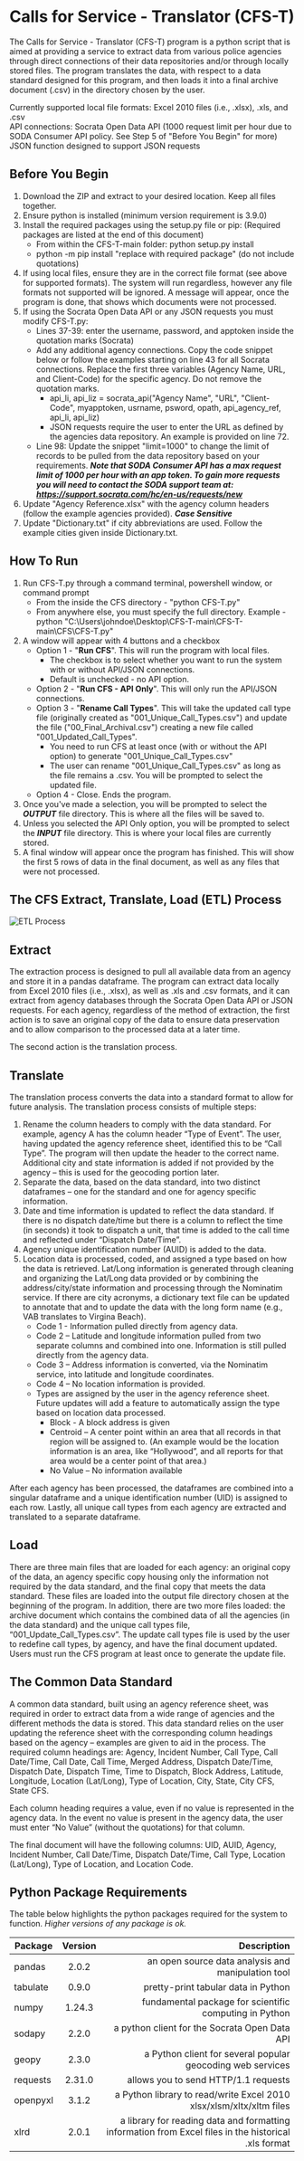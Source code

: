 # Calls for Service - Translator (CFS-T)

The Calls for Service - Translator (CFS-T) program is a python script that is aimed at providing a service to extract data from various police agencies through direct connections of their data repositories and/or through locally stored files. The program translates the data, with respect to a data standard designed for this program, and then loads it into a final archive document (.csv) in the directory chosen by the user.

Currently supported local file formats: Excel 2010 files (i.e., .xlsx), .xls, and .csv <br>
API connections: Socrata Open Data API (1000 request limit per hour due to SODA Consumer API policy. See Step 5 of "Before You Begin" for more)<br>
JSON function designed to support JSON requests <br>

## Before You Begin
1. Download the ZIP and extract to your desired location. Keep all files together.
2. Ensure python is installed (minimum version requirement is 3.9.0)
3. Install the required packages using the setup.py file or pip: (Required packages are listed at the end of this document)
   - From within the CFS-T-main folder: python setup.py install
   - python -m pip install "replace with required package" (do not include quotations)
4. If using local files, ensure they are in the correct file format (see above for supported formats). The system will run regardless, however any file formats not supported will be ignored. A message will appear, once the program is done, that shows which documents were not processed.
5. If using the Socrata Open Data API or any JSON requests you must modify CFS-T.py:
   - Lines 37-39: enter the username, password, and apptoken inside the quotation marks (Socrata)
   - Add any additional agency connections. Copy the code snippet below or follow the examples starting on line 43 for all Socrata connections. Replace the first three variables (Agency Name, URL, and Client-Code) for the specific agency. Do not remove the quotation marks. 
     - api_li, api_liz = socrata_api("Agency Name", "URL", "Client-Code", myapptoken, usrname,
                                  psword, opath, api_agency_ref, api_li, api_liz)
     - JSON requests require the user to enter the URL as defined by the agencies data repository. An example is provided on line 72.
   - Line 98: Update the snippet "limit=1000" to change the limit of records to be pulled from the data repository based on your requirements. ***Note that SODA Consumer API has a max request limit of 1000 per hour with an app token. To gain more requests you will need to contact the SODA support team at: https://support.socrata.com/hc/en-us/requests/new***  
6. Update "Agency Reference.xlsx" with the agency column headers (follow the example agencies provided). ***Case Sensitive***
7. Update "Dictionary.txt" if city abbreviations are used. Follow the example cities given inside Dictionary.txt.

## How To Run
1. Run CFS-T.py through a command terminal, powershell window, or command prompt
   - From the inside the CFS directory - "python CFS-T.py"
   - From anywhere else, you must specify the full directory. Example - python "C:\Users\johndoe\Desktop\CFS-T-main\CFS-T-main\CFS\CFS-T.py"
2. A window will appear with 4 buttons and a checkbox
   - Option 1 - "**Run CFS**". This will run the program with local files. 
     - The checkbox is to select whether you want to run the system with or without API/JSON connections.
     - Default is unchecked - no API option.
   - Option 2 - "**Run CFS - API Only**". This will only run the API/JSON connections.
   - Option 3 - "**Rename Call Types**". This will take the updated call type file (originally created as "001_Unique_Call_Types.csv") and update the file ("00_Final_Archival.csv") creating a new file called "001_Updated_Call_Types".
     - You need to run CFS at least once (with or without the API option) to generate "001_Unique_Call_Types.csv"
     - The user can rename "001_Unique_Call_Types.csv" as long as the file remains a .csv. You will be prompted to select the updated file.
   - Option 4 - Close. Ends the program.
3. Once you've made a selection, you will be prompted to select the ***OUTPUT*** file directory. This is where all the files will be saved to.
4. Unless you selected the API Only option, you will be prompted to select the ***INPUT*** file directory. This is where your local files are currently stored.
5. A final window will appear once the program has finished. This will show the first 5 rows of data in the final document, as well as any files that were not processed.

## The CFS Extract, Translate, Load (ETL) Process
![ETL Process](CFS%20-%20ETL.gif)


## Extract
The extraction process is designed to pull all available data from an agency and store it in a pandas dataframe. The program can extract data locally from Excel 2010 files (i.e., .xlsx), as well as .xls and .csv formats, and it can extract from agency databases through the Socrata Open Data API or JSON requests. 
For each agency, regardless of the method of extraction, the first action is to save an original copy of the data to ensure data preservation and to allow comparison to the processed data at a later time.

The second action is the translation process.

## Translate
The translation process converts the data into a standard format to allow for future analysis. The translation process consists of multiple steps:

1. Rename the column headers to comply with the data standard. For example, agency A has the column header “Type of Event”. The user, having updated the agency reference sheet, identified this to be “Call Type”. The program will then update the header to the correct name. Additional city and state information is added if not provided by the agency – this is used for the geocoding portion later.
2. Separate the data, based on the data standard, into two distinct dataframes – one for the standard and one for agency specific information.
3. Date and time information is updated to reflect the data standard. If there is no dispatch date/time but there is a column to reflect the time (in seconds) it took to dispatch a unit, that time is added to the call time and reflected under “Dispatch Date/Time”.
4. Agency unique identification number (AUID) is added to the data.
5. Location data is processed, coded, and assigned a type based on how the data is retrieved. Lat/Long information is generated through cleaning and organizing the Lat/Long data provided or by combining the address/city/state information and processing through the Nominatim service. If there are city acronyms, a dictionary text file can be updated to annotate that and to update the data with the long form name (e.g., VAB translates to Virgina Beach).
   - Code 1 - Information pulled directly from agency data.
   - Code 2 – Latitude and longitude information pulled from two separate columns and combined into one. Information is still pulled directly from the agency data. 
   - Code 3 – Address information is converted, via the Nominatim service, into latitude and longitude coordinates.
   - Code 4 – No location information is provided.
   - Types are assigned by the user in the agency reference sheet. Future updates will add a feature to automatically assign the type based on location data processed.
      - Block - A block address is given
      - Centroid – A center point within an area that all records in that region will be assigned to. (An example would be the location information is an area, like “Hollywood”, and all reports for that area would be a center point of that area.)
      - No Value – No information available

After each agency has been processed, the dataframes are combined into a singular dataframe and a unique identification number (UID) is assigned to each row. Lastly, all unique call types from each agency are extracted and translated to a separate dataframe.

## Load
There are three main files that are loaded for each agency: an original copy of the data, an agency specific copy housing only the information not required by the data standard, and the final copy that meets the data standard. These files are loaded into the output file directory chosen at the beginning of the program. In addition, there are two more files loaded: the archive document which contains the combined data of all the agencies (in the data standard) and the unique call types file, “001_Update_Call_Types.csv”. The update call types file is used by the user to redefine call types, by agency, and have the final document updated. Users must run the CFS program at least once to generate the update file.

## The Common Data Standard
A common data standard, built using an agency reference sheet, was required in order to extract data from a wide range of agencies and the different methods the data is stored. This data standard relies on the user updating the reference sheet with the corresponding column headings based on the agency – examples are given to aid in the process. The required column headings are: Agency, Incident Number, Call Type, Call Date/Time, Call Date, Call Time, Merged Address, Dispatch Date/Time, Dispatch Date, Dispatch Time, Time to Dispatch, Block Address, Latitude, Longitude, Location (Lat/Long), Type of Location, City, State, City CFS, State CFS.

Each column heading requires a value, even if no value is represented in the agency data. In the event no value is present in the agency data, the user must enter “No Value” (without the quotations) for that column.

The final document will have the following columns: UID, AUID, Agency, Incident Number, Call Date/Time, Dispatch Date/Time, Call Type, Location (Lat/Long), Type of Location, and Location Code.

## Python Package Requirements
The table below highlights the python packages required for the system to function. *Higher versions of any package is ok.* <br>

| Package  | Version |                                                                                                  Description |
|----------|:-------:|-------------------------------------------------------------------------------------------------------------:|
| pandas   |  2.0.2  |                                                           an open source data analysis and manipulation tool |
| tabulate |  0.9.0  |                                                                          pretty-print tabular data in Python |
| numpy    | 1.24.3  |                                                       fundamental package for scientific computing in Python |
| sodapy   |  2.2.0  |                                                                a python client for the Socrata Open Data API |
| geopy    |  2.3.0  |                                                   a Python client for several popular geocoding web services |
| requests | 2.31.0  |                                                                         allows you to send HTTP/1.1 requests |
| openpyxl |  3.1.2  |                                          a Python library to read/write Excel 2010 xlsx/xlsm/xltx/xltm files |
| xlrd     |  2.0.1  |         a library for reading data and formatting information from Excel files in the historical .xls format |



